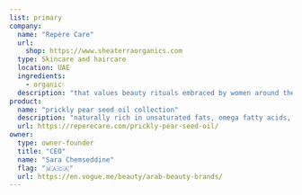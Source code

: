 ```yaml
---
list: primary
company:
  name: "Repère Care"
  url:
    shop: https://www.sheaterraorganics.com
  type: Skincare and haircare
  location: UAE
  ingredients:
    - organic💧
  description: "that values beauty rituals embraced by women around the world"
product:
  name: "prickly pear seed oil collection"
  description: "naturally rich in unsaturated fats, omega fatty acids, retinol, and vitamin E"
  url: https://reperecare.com/prickly-pear-seed-oil/
owner:
  type: owner-founder
  title: "CEO"
  name: "Sara Chemseddine"
  flag: "🇲🇦🇨🇦"
  url: https://en.vogue.me/beauty/arab-beauty-brands/
---
```

